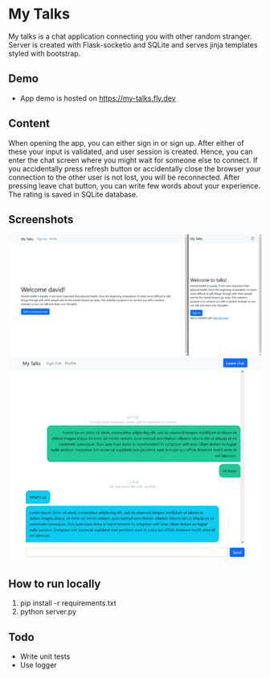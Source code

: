 # My Talks
My talks is a chat application connecting you with other random stranger. Server is created with Flask-socketio and SQLite and serves jinja templates styled with bootstrap.
## Demo
* App demo is hosted on https://my-talks.fly.dev
## Content
When opening the app, you can either sign in or sign up. After either of these your input is validated, and user session is created.
Hence, you can enter the chat screen where you might wait for someone else to connect.
If you accidentally press refresh button or accidentally close the browser your connection to the other user is not lost, you will be reconnected. 
After pressing leave chat button, you can write few words about your experience. The rating is saved in SQLite database.
## Screenshots
![Home page](./screenshots/sc1.png "Home page")
![Chat page](./screenshots/sc2.png "Chat page")
## How to run locally
1. pip install -r requirements.txt
2. python server.py
## Todo
* Write unit tests
* Use logger

